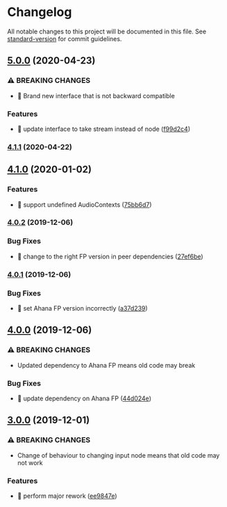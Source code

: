 # Changelog

All notable changes to this project will be documented in this file. See [standard-version](https://github.com/conventional-changelog/standard-version) for commit guidelines.

## [5.0.0](https://github.com/ahana-pediatrics/react-volume-meter/compare/v4.1.1...v5.0.0) (2020-04-23)


### ⚠ BREAKING CHANGES

* 🧨 Brand new interface that is not backward compatible

### Features

* 🎸 update interface to take stream instead of node ([f99d2c4](https://github.com/ahana-pediatrics/react-volume-meter/commit/f99d2c47e3388081b8930553acb0e564dddaa405))

### [4.1.1](https://github.com/ohana-pediatrics/react-volume-meter/compare/v4.1.0...v4.1.1) (2020-04-22)

## [4.1.0](https://github.com/ohana-pediatrics/react-volume-meter/compare/v4.0.2...v4.1.0) (2020-01-02)


### Features

* 🎸 support undefined AudioContexts ([75bb6d7](https://github.com/ohana-pediatrics/react-volume-meter/commit/75bb6d77e19a690640807615661edd46f4d246e8))

### [4.0.2](https://github.com/ohana-pediatrics/react-volume-meter/compare/v4.0.1...v4.0.2) (2019-12-06)


### Bug Fixes

* 🐛 change to the right FP version in peer dependencies ([27ef6be](https://github.com/ohana-pediatrics/react-volume-meter/commit/27ef6be39bf9e5c545d92f3c33abda2b05023260))

### [4.0.1](https://github.com/ohana-pediatrics/react-volume-meter/compare/v4.0.0...v4.0.1) (2019-12-06)


### Bug Fixes

* 🐛 set Ahana FP version incorrectly ([a37d239](https://github.com/ohana-pediatrics/react-volume-meter/commit/a37d2392f217e8dd0cca32b78728a0d1b77620b9))

## [4.0.0](https://github.com/ohana-pediatrics/react-volume-meter/compare/v3.0.0...v4.0.0) (2019-12-06)


### ⚠ BREAKING CHANGES

* Updated dependency to Ahana FP means old code may break

### Bug Fixes

* 🐛 update dependency on Ahana FP ([44d024e](https://github.com/ohana-pediatrics/react-volume-meter/commit/44d024e0fc0038e1624935ee0e777e83878ae899))

## [3.0.0](https://github.com/ohana-pediatrics/react-volume-meter/compare/v2.9.0...v3.0.0) (2019-12-01)


### ⚠ BREAKING CHANGES

* Change of behaviour to changing input node means that old code may not
work

### Features

* 🎸 perform major rework ([ee9847e](https://github.com/ohana-pediatrics/react-volume-meter/commit/ee9847e5ede527e290c3c45da845ca3bed315648))
